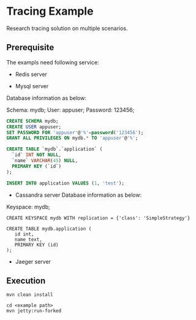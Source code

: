 # Tracing Example

Research tracing solution on multiple scenarios.

## Prerequisite

The exampls need following service:

* Redis server

* Mysql server

Database information as below:

Schema: mydb; User: appuser; Password: 123456;

~~~sql
CREATE SCHEMA mydb;
CREATE USER appuser;
SET PASSWORD FOR 'appuser'@'%'=password('123456');
GRANT ALL PRIVILEGES ON mydb.* TO 'appuser'@'%';

CREATE TABLE `mydb`.`application` (
  `id` INT NOT NULL,
  `name` VARCHAR(45) NULL,
  PRIMARY KEY (`id`)
);

INSERT INTO application VALUES (1, 'test');
~~~

* Cassandra server
Database information as below:

Keyspace: mydb;

~~~cql
CREATE KEYSPACE mydb WITH replication = {'class': 'SimpleStrategy'}

CREATE TABLE mydb.application (
   id int,
   name text,
   PRIMARY KEY (id)
);
~~~

* Jaeger server

## Execution

```shell
mvn clean install

cd <example path>
mvn jetty:run-forked
```
